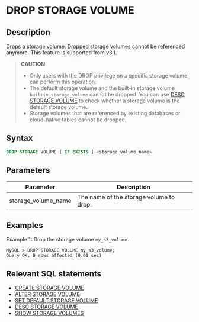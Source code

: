 # DROP STORAGE VOLUME

## Description

Drops a storage volume. Dropped storage volumes cannot be referenced anymore. This feature is supported from v3.1.

> **CAUTION**
>
> - Only users with the DROP privilege on a specific storage volume can perform this operation.
> - The default storage volume and the built-in storage volume `builtin_storage_volume` cannot be dropped. You can use [DESC STORAGE VOLUME](./DESC_STORAGE_VOLUME.md) to check whether a storage volume is the default storage volume.
> - Storage volumes that are referenced by existing databases or cloud-native tables cannot be dropped.

## Syntax

```SQL
DROP STORAGE VOLUME [ IF EXISTS ] <storage_volume_name>
```

## Parameters

| **Parameter**       | **Description**                         |
| ------------------- | --------------------------------------- |
| storage_volume_name | The name of the storage volume to drop. |

## Examples

Example 1: Drop the storage volume `my_s3_volume`.

```Plain
MySQL > DROP STORAGE VOLUME my_s3_volume;
Query OK, 0 rows affected (0.01 sec)
```

## Relevant SQL statements

- [CREATE STORAGE VOLUME](./CREATE_STORAGE_VOLUME.md)
- [ALTER STORAGE VOLUME](./ALTER_STORAGE_VOLUME.md)
- [SET DEFAULT STORAGE VOLUME](./SET_DEFAULT_STORAGE_VOLUME.md)
- [DESC STORAGE VOLUME](./DESC_STORAGE_VOLUME.md)
- [SHOW STORAGE VOLUMES](./SHOW_STORAGE_VOLUMES.md)
